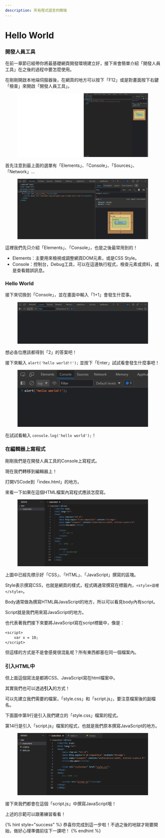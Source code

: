```yaml
---
description: 所有程式語言的開端
---
```


# Hello World

### 開發人員工具

在前一章節已經帶你將最基礎網頁開發環境建立好，接下來會簡單介紹「開發人員工具」在之後的過程中要怎麼使用。

在剛剛開啟本地端伺服器後，在網頁的地方可以按下「F12」或是對畫面按下右鍵「檢查」來開啟「開發人員工具」。

<figure><img src="../.gitbook/assets/image (7).png" alt=""><figcaption></figcaption></figure>

首先注意到最上面的選單有「Elements」、「Console」、「Sources」、「Network」...

<figure><img src="../.gitbook/assets/image (1) (2).png" alt=""><figcaption></figcaption></figure>

這裡我們先只介紹「Elements」、「Console」，也是之後最常用到的！

* Elements：主要用來檢視或調整網頁DOM元素，或是CSS Style。
* Console：控制台，Debug工具，可以在這邊執行程式，檢查元素或資料，或是查看錯誤訊息。

### Hello World

接下來切換到「Console」，並在畫面中輸入「1+1」會發生什麼事。

<figure><img src="../.gitbook/assets/image (12).png" alt=""><figcaption></figcaption></figure>

想必各位應該都得到「2」的答案吧！

接下來輸入 `alert('hello world!!');` 並按下「Enter」試試看會發生什麼事吧！

<figure><img src="../.gitbook/assets/image (3).png" alt=""><figcaption></figcaption></figure>

在試試看輸入 `console.log('hello world');`！

### 在編輯器上寫程式

剛剛我們是在開發人員工具的Console上寫程式。

現在我們轉移到編輯器上！

打開VSCode到「index.html」的地方。

來看一下如果在這個HTML檔案內寫程式應該怎麼寫。

<figure><img src="../.gitbook/assets/image (1) (1).png" alt=""><figcaption></figcaption></figure>

上圖中已經先標示好「CSS」、「HTML」、「JavaScript」撰寫的區塊。

Style表示撰寫CSS，也就是網頁的樣式，程式碼通常撰寫在標籤內，`<style>這裡</style>`。

Body通常做為撰寫HTML與JavaScript的地方，所以可以看見body內有script。

Script就是我們用來寫JavaScript的地方。

也代表著我們接下來要將JavaScript寫在script標籤中，像是：

```
<script>
    var x = 10;
</script>
```

但這樣的方式是不是會感覺很混亂呢？所有東西都塞在同一個檔案內。

### 引入HTML中

但上面這個寫法是都將CSS、JavaScript寫在html檔案中。

其實我們也可以透過**引入**的方式！

可以先建立我們需要的檔案，「style.css」和「script.js」，要注意檔案後的副檔名。

下面圖中第9行是引入我們建立的「style.css」檔案的程式。

第14行是引入「script.js」檔案的程式，也就是我們原本撰寫JavaScript的地方。

<figure><img src="../.gitbook/assets/image (3) (3).png" alt=""><figcaption></figcaption></figure>

接下來我們都會在這個「script.js」中撰寫JavaScript哦！

上述的示範可以跟著練習看看！

{% hint style="success" %}
恭喜你完成到這一步啦！不過之後的地獄才剛要開始，做好心理準備前往下一課吧！
{% endhint %}

